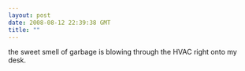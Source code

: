 ```yaml
---
layout: post
date: 2008-08-12 22:39:38 GMT
title: ""
---
```

the sweet smell of garbage is blowing through the HVAC right onto my desk.